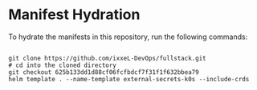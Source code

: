 
# Manifest Hydration

To hydrate the manifests in this repository, run the following commands:

```shell

git clone https://github.com/ixxeL-DevOps/fullstack.git
# cd into the cloned directory
git checkout 625b133dd1d88cf06fcfbdcf7f31f1f632bbea79
helm template . --name-template external-secrets-k0s --include-crds
```